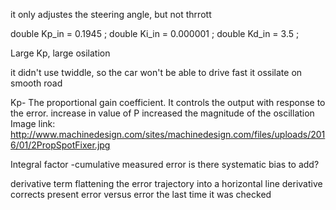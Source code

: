 it only adjustes the steering angle, but not thrrott

double  Kp_in = 0.1945    ;
double  Ki_in = 0.000001  ;
double  Kd_in = 3.5   ;

Large Kp, large osilation

it didn't use twiddle, so the car won't be able to drive fast
it ossilate on smooth road


Kp-  The proportional gain coefficient. It controls the output with response to the error. 
increase in value of P increased the magnitude of the oscillation
Image link: http://www.machinedesign.com/sites/machinedesign.com/files/uploads/2016/01/2PropSpotFixer.jpg

Integral factor -cumulative measured error
is there systematic bias to add?


derivative term flattening the error trajectory into a horizontal line
derivative corrects present error versus error the last time it was checked
